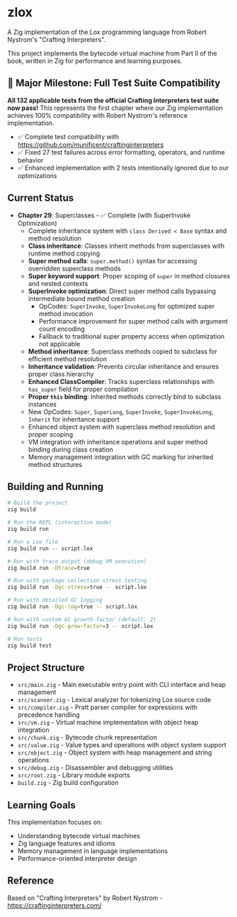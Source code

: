 # zlox

A Zig implementation of the Lox programming language from Robert Nystrom's "Crafting Interpreters".

This project implements the bytecode virtual machine from Part II of the book, written in Zig for performance and learning purposes.

## 🎯 Major Milestone: Full Test Suite Compatibility

**All 132 applicable tests from the official Crafting Interpreters test suite now pass!** This represents the first chapter where our Zig implementation achieves 100% compatibility with Robert Nystrom's reference implementation.

- ✅ Complete test compatibility with https://github.com/munificent/craftinginterpreters
- ✅ Fixed 27 test failures across error formatting, operators, and runtime behavior
- ✅ Enhanced implementation with 2 tests intentionally ignored due to our optimizations

## Current Status

- **Chapter 29**: Superclasses - ✅ Complete (with SuperInvoke Optimization)
  - Complete inheritance system with `class Derived < Base` syntax and method resolution
  - **Class inheritance**: Classes inherit methods from superclasses with runtime method copying
  - **Super method calls**: `super.method()` syntax for accessing overridden superclass methods
  - **Super keyword support**: Proper scoping of `super` in method closures and nested contexts
  - **SuperInvoke optimization**: Direct super method calls bypassing intermediate bound method creation
    - OpCodes: `SuperInvoke`, `SuperInvokeLong` for optimized super method invocation
    - Performance improvement for super method calls with argument count encoding
    - Fallback to traditional super property access when optimization not applicable
  - **Method inheritance**: Superclass methods copied to subclass for efficient method resolution
  - **Inheritance validation**: Prevents circular inheritance and ensures proper class hierarchy
  - **Enhanced ClassCompiler**: Tracks superclass relationships with `has_super` field for proper compilation
  - **Proper `this` binding**: Inherited methods correctly bind to subclass instances
  - New OpCodes: `Super`, `SuperLong`, `SuperInvoke`, `SuperInvokeLong`, `Inherit` for inheritance support
  - Enhanced object system with superclass method resolution and proper scoping
  - VM integration with inheritance operations and super method binding during class creation
  - Memory management integration with GC marking for inherited method structures

## Building and Running

```bash
# Build the project
zig build

# Run the REPL (interactive mode)
zig build run

# Run a Lox file
zig build run -- script.lox

# Run with trace output (debug VM execution)
zig build run -Dtrace=true

# Run with garbage collection stress testing
zig build run -Dgc-stress=true -- script.lox

# Run with detailed GC logging
zig build run -Dgc-log=true -- script.lox

# Run with custom GC growth factor (default: 2)
zig build run -Dgc-grow-factor=3 -- script.lox

# Run tests
zig build test
```

## Project Structure

- `src/main.zig` - Main executable entry point with CLI interface and heap management
- `src/scanner.zig` - Lexical analyzer for tokenizing Lox source code
- `src/compiler.zig` - Pratt parser compiler for expressions with precedence handling
- `src/vm.zig` - Virtual machine implementation with object heap integration
- `src/chunk.zig` - Bytecode chunk representation
- `src/value.zig` - Value types and operations with object system support
- `src/object.zig` - Object system with heap management and string operations
- `src/debug.zig` - Disassembler and debugging utilities
- `src/root.zig` - Library module exports
- `build.zig` - Zig build configuration

## Learning Goals

This implementation focuses on:
- Understanding bytecode virtual machines
- Zig language features and idioms
- Memory management in language implementations
- Performance-oriented interpreter design

## Reference

Based on "Crafting Interpreters" by Robert Nystrom - https://craftinginterpreters.com/
